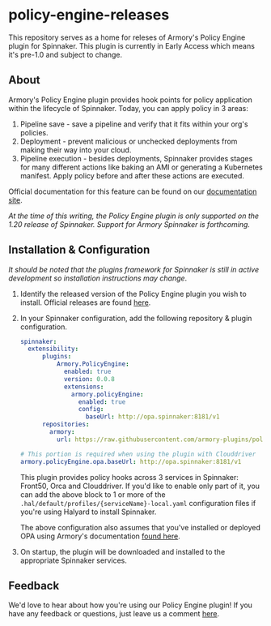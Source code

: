 # policy-engine-releases

This repository serves as a home for releses of Armory's Policy Engine plugin for Spinnaker. This plugin is currently in Early Access which means it's pre-1.0 and subject to change. 

## About

Armory's Policy Engine plugin provides hook points for policy application within the lifecycle of Spinnaker. Today, you can apply policy in 3 areas:

1. Pipeline save - save a pipeline and verify that it fits within your org's policies.
2. Deployment - prevent malicious or unchecked deployments from making their way into your cloud.
3. Pipeline execution - besides deployments, Spinnaker provides stages for many different actions like baking an AMI or generating a Kubernetes manifest. Apply policy before and after these actions are executed.

Official documentation for this feature can be found on our [documentation site](https://docs.armory.io/spinnaker/policy_engine/#using-the-policy-engine-to-validate-pipeline-configurations).

_At the time of this writing, the Policy Engine plugin is only supported on the 1.20 release of Spinnaker. Support for Armory Spinnaker is forthcoming._

## Installation & Configuration

_It should be noted that the plugins framework for Spinnaker is still in active development so installation instructions may change_.

1. Identify the released version of the Policy Engine plugin you wish to install. Official releases are found [here](https://github.com/armory-plugins/policy-engine-releases/releases).
2. In your Spinnaker configuration, add the following repository & plugin configuration.

    ```yaml
    spinnaker:
      extensibility:
          plugins:
              Armory.PolicyEngine:
                enabled: true
                version: 0.0.8
                extensions:
                  armory.policyEngine:
                    enabled: true
                    config:
                      baseUrl: http://opa.spinnaker:8181/v1
          repositories:
            armory:
              url: https://raw.githubusercontent.com/armory-plugins/policy-engine-releases/master/repositories.json

    # This portion is required when using the plugin with Clouddriver
    armory.policyEngine.opa.baseUrl: http://opa.spinnaker:8181/v1
    ```
    
    This plugin provides policy hooks across 3 services in Spinnaker: Front50, Orca and Clouddriver. If you'd like to enable only part of it, you can add the above block to 1 or more of the `.hal/default/profiles/{serviceName}-local.yaml` configuration files if you're using Halyard to install Spinnaker. 
    
    The above configuration also assumes that you've installed or deployed OPA using Armory's documentation [found here](https://docs.armory.io/spinnaker/policy_engine/#deploying-an-opa-server-for-policy-engine-to-use).

3. On startup, the plugin will be downloaded and installed to the appropriate Spinnaker services.


## Feedback

We'd love to hear about how you're using our Policy Engine plugin! If you have any feedback or questions, just leave us a comment [here](https://feedback.armory.io/feature-requests/p/provisioning-and-compliance-management-storyboard).
